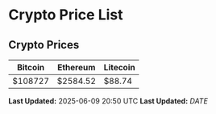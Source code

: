 # Crypto Price List

## Crypto Prices
| Bitcoin | Ethereum | Litecoin |
| ------- | -------- | -------- |
| $108727 | $2584.52 | $88.74 |
**Last Updated:** 2025-06-09 20:50 UTC
**Last Updated:** $DATE$
